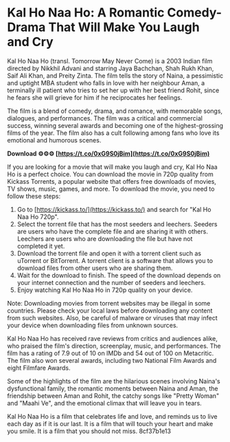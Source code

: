 # Kal Ho Naa Ho: A Romantic Comedy-Drama That Will Make You Laugh and Cry
 
Kal Ho Naa Ho (transl. Tomorrow May Never Come) is a 2003 Indian film directed by Nikkhil Advani and starring Jaya Bachchan, Shah Rukh Khan, Saif Ali Khan, and Preity Zinta. The film tells the story of Naina, a pessimistic and uptight MBA student who falls in love with her neighbour Aman, a terminally ill patient who tries to set her up with her best friend Rohit, since he fears she will grieve for him if he reciprocates her feelings.
 
The film is a blend of comedy, drama, and romance, with memorable songs, dialogues, and performances. The film was a critical and commercial success, winning several awards and becoming one of the highest-grossing films of the year. The film also has a cult following among fans who love its emotional and humorous scenes.
 
**Download ⚙⚙⚙ [https://t.co/0xG9S0jBim](https://t.co/0xG9S0jBim)**


 
If you are looking for a movie that will make you laugh and cry, Kal Ho Naa Ho is a perfect choice. You can download the movie in 720p quality from Kickass Torrents, a popular website that offers free downloads of movies, TV shows, music, games, and more. To download the movie, you need to follow these steps:
 
1. Go to [https://kickass.to/](https://kickass.to/) and search for "Kal Ho Naa Ho 720p".
2. Select the torrent file that has the most seeders and leechers. Seeders are users who have the complete file and are sharing it with others. Leechers are users who are downloading the file but have not completed it yet.
3. Download the torrent file and open it with a torrent client such as uTorrent or BitTorrent. A torrent client is a software that allows you to download files from other users who are sharing them.
4. Wait for the download to finish. The speed of the download depends on your internet connection and the number of seeders and leechers.
5. Enjoy watching Kal Ho Naa Ho in 720p quality on your device.

Note: Downloading movies from torrent websites may be illegal in some countries. Please check your local laws before downloading any content from such websites. Also, be careful of malware or viruses that may infect your device when downloading files from unknown sources.
  
Kal Ho Naa Ho has received rave reviews from critics and audiences alike, who praised the film's direction, screenplay, music, and performances. The film has a rating of 7.9 out of 10 on IMDb and 54 out of 100 on Metacritic. The film also won several awards, including two National Film Awards and eight Filmfare Awards.
 
Some of the highlights of the film are the hilarious scenes involving Naina's dysfunctional family, the romantic moments between Naina and Aman, the friendship between Aman and Rohit, the catchy songs like "Pretty Woman" and "Maahi Ve", and the emotional climax that will leave you in tears.
 
Kal Ho Naa Ho is a film that celebrates life and love, and reminds us to live each day as if it is our last. It is a film that will touch your heart and make you smile. It is a film that you should not miss.
 8cf37b1e13
 
